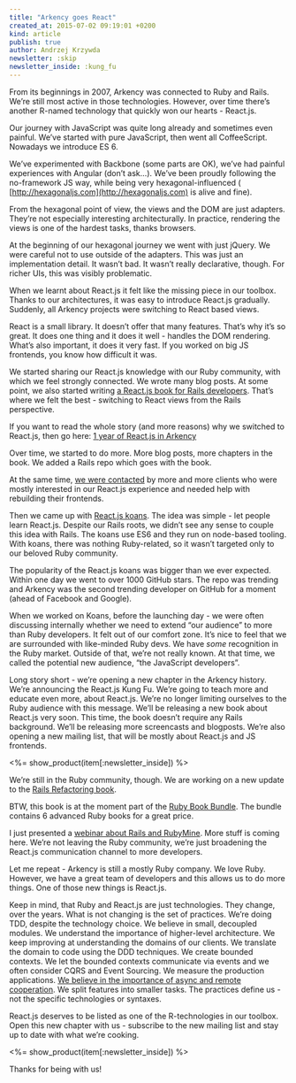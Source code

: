 ```yaml
---
title: "Arkency goes React"
created_at: 2015-07-02 09:19:01 +0200
kind: article
publish: true
author: Andrzej Krzywda
newsletter: :skip
newsletter_inside: :kung_fu
---
```


From its beginnings in 2007, Arkency was connected to Ruby and Rails. We’re still most active in those technologies.
However, over time there’s another R-named technology that quickly won our hearts - React.js.

<!-- more -->

Our journey with JavaScript was quite long already and sometimes even painful. We’ve started with pure JavaScript, then went all CoffeeScript. Nowadays we introduce ES 6.

We’ve experimented with Backbone (some parts are OK), we’ve had painful experiences with Angular (don’t ask…). We’ve been proudly following the no-framework JS way, while being very hexagonal-influenced ( [http://hexagonaljs.com](http://hexagonaljs.com) is alive and fine).

From the hexagonal point of view, the views and the DOM are just adapters. They’re not especially interesting architecturally. In practice, rendering the views is one of the hardest tasks, thanks browsers.

At the beginning of our hexagonal journey we went with just jQuery. We were careful not to use outside of the adapters. This was just an implementation detail. It wasn’t bad. It wasn’t really declarative, though. For richer UIs, this was visibly problematic.

When we learnt about React.js it felt like the missing piece in our toolbox. Thanks to our architectures, it was easy to introduce React.js gradually. Suddenly, all Arkency projects were switching to React based views.

React is a small library. It doesn’t offer that many features. That’s why it’s so great. It does one thing and it does it well - handles the DOM rendering. What’s also important, it does it very fast. If you worked on big JS frontends, you know how difficult it was.

We started sharing our React.js knowledge with our Ruby community, with which we feel strongly connected. We wrote many blog posts. At some point, we also started writing [a React.js book for Rails developers](http://blog.arkency.com/rails-react/). That’s where we felt the best - switching to React views from the Rails perspective.

If you want to read the whole story (and more reasons) why we switched to React.js, then go here: [1 year of React.js in Arkency](http://blog.arkency.com/2015/05/one-year-of-react-dot-js-in-arkency/)

Over time, we started to do more. More blog posts, more chapters in the book. We added a Rails repo which goes with the book.

At the same time, [we were contacted](http://arkency.com) by more and more clients who were mostly interested in our React.js experience and needed help with rebuilding their frontends.

Then we came up with [React.js koans](https://github.com/arkency/reactjs_koans). The idea was simple - let people learn React.js. Despite our Rails roots, we didn’t see any sense to couple this idea with Rails. The koans use ES6 and they run on node-based tooling. With koans, there was nothing Ruby-related, so it wasn’t targeted only to our beloved Ruby community.

The popularity of the React.js koans was bigger than we ever expected. Within one day we went to over 1000 GitHub stars. The repo was trending and Arkency was the second trending developer on GitHub for a moment (ahead of Facebook and Google).

When we worked on Koans, before the launching day - we were often discussing internally whether we need to extend “our audience” to more than Ruby developers. It felt out of our comfort zone. It’s nice to feel that we are surrounded with like-minded Ruby devs. We have *some* recognition in the Ruby market. Outside of that, we’re not really known. At that time, we called the potential new audience, “the JavaScript developers”.

Long story short - we’re opening a new chapter in the Arkency history. We’re announcing the React.js Kung Fu. We’re going to teach more and educate even more, about React.js. We’re no longer limiting ourselves to the Ruby audience with this message. We’ll be releasing a new book about React.js very soon. This time, the book doesn’t require any Rails background. We’ll be releasing more screencasts and blogposts. We’re also opening a new mailing list, that will be mostly about React.js and JS frontends.

<%= show_product(item[:newsletter_inside]) %>

We’re still in the Ruby community, though. We are working on a new update to the [Rails Refactoring book](http://rails-refactoring.com).

BTW, this book is at the moment part of the [Ruby Book Bundle](http://rubybookbundle.com).  The bundle contains 6 advanced Ruby books for a great price.

I just presented a [webinar about Rails and RubyMine](http://blog.jetbrains.com/ruby/2015/06/webinar-recording-refactoring-rails-applications-with-rubymine/). More stuff is coming here. We’re not leaving the Ruby community, we’re just broadening the React.js communication channel to more developers.

Let me repeat - Arkency is still a mostly Ruby company. We love Ruby. However, we have a great team of developers and this allows us to do more things. One of those new things is React.js.

Keep in mind, that Ruby and React.js are just technologies. They change, over the years. What is not changing is the set of practices. We’re doing TDD, despite the technology choice. We believe in small, decoupled modules. We understand the importance of higher-level architecture. We keep improving at understanding the domains of our clients. We translate the domain to code using the DDD techniques. We create bounded contexts. We let the bounded contexts communicate via events and we often consider CQRS and Event Sourcing. We measure the production applications. [We believe in the importance of async and remote cooperation](http://blog.arkency.com/async-remote/). We split features into smaller tasks.
The practices define us - not the specific technologies or syntaxes.

React.js deserves to be listed as one of the R-technologies in our toolbox. Open this new chapter with us - subscribe to the new mailing list and stay up to date with what we’re cooking.

<%= show_product(item[:newsletter_inside]) %>

Thanks for being with us!
